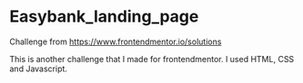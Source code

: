 # Easybank_landing_page

Challenge from https://www.frontendmentor.io/solutions

This is another challenge that I made for frontendmentor. I used HTML, CSS and Javascript. 
